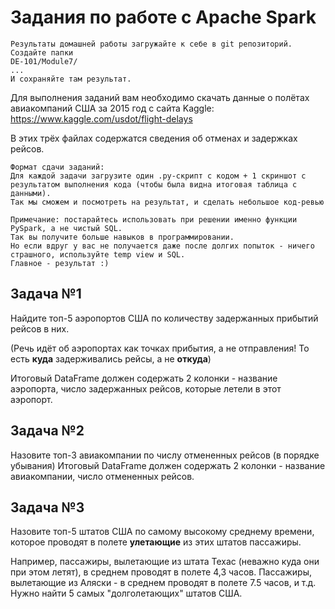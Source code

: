 # Задания по работе с Apache Spark

```
Результаты домашней работы загружайте к себе в git репозиторий. Создайте папки
DE-101/Module7/
...
И сохраняйте там результат.
```

Для выполнения заданий вам необходимо скачать данные о полётах авиакомпаний США за 2015 год с сайта Kaggle:
https://www.kaggle.com/usdot/flight-delays

В этих трёх файлах содержатся сведения об отменах и задержках рейсов. 

```
Формат сдачи заданий: 
Для каждой задачи загрузите один .py-скрипт с кодом + 1 скриншот с результатом выполнения кода (чтобы была видна итоговая таблица с данными).
Так мы сможем и посмотреть на результат, и сделать небольшое код-ревью
```

```
Примечание: постарайтесь использовать при решении именно функции PySpark, а не чистый SQL.
Так вы получите больше навыков в программировании.
Но если вдруг у вас не получается даже после долгих попыток - ничего страшного, используйте temp view и SQL.
Главное - результат :)
```

## Задача №1

Найдите топ-5 аэропортов США по количеству задержанных прибытий рейсов в них.

(Речь идёт об аэропортах как точках прибытия, а не отправления! То есть **куда** задерживались рейсы, а не **откуда**)

Итоговый DataFrame должен содержать 2 колонки - название аэропорта, число задержанных рейсов, которые летели в этот аэропорт.

## Задача №2

Назовите топ-3 авиакомпании по числу отмененных рейсов (в порядке убывания)
Итоговый DataFrame должен содержать 2 колонки - название авиакомпании, число отмененных рейсов.

## Задача №3
Назовите топ-5 штатов США по самому высокому среднему времени, которое проводят в полете **улетающие** из этих штатов пассажиры.

Например, пассажиры, вылетающие из штата Техас (неважно куда они при этом летят), в среднем проводят в полете 4,3 часов. 
Пассажиры, вылетающие из Аляски - в среднем проводят в полете 7.5 часов, и т.д.
Нужно найти 5 самых "долголетающих" штатов США.
